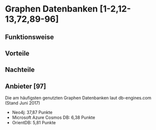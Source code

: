 # Graphen Datenbanken [1-2,12-13,72,89-96]


## Funktionsweise


## Vorteile


## Nachteile


## Anbieter [97]
Die am häufigsten genutzten Graphen Datenbanken laut db-engines.com (Stand Juni 2017)

* Neo4j: 37,87 Punkte
* Microsoft Azure Cosmos DB: 6,38 Punkte
* OrientDB: 5,81 Punkte